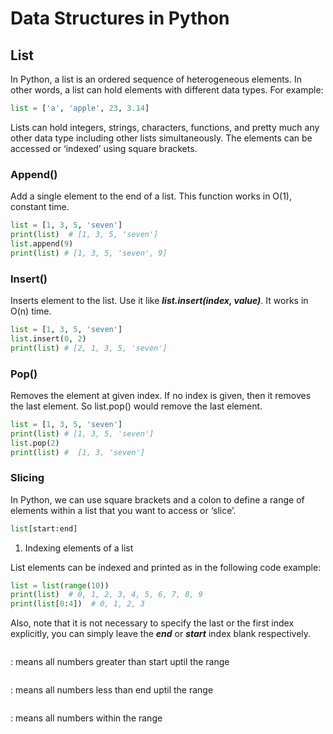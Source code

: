 # Data Structures in Python



## List

In Python, a list is an ordered sequence of heterogeneous elements. In other words, a list can hold elements with different data types. For example:

```python
list = ['a', 'apple', 23, 3.14] 
```

Lists can hold integers, strings, characters, functions, and pretty much any other data type including other lists simultaneously.
The elements can be accessed or ‘indexed’ using square brackets.


### Append()

Add a single element to the end of a list. This function works in O(1), constant time.


```python
list = [1, 3, 5, 'seven']
print(list)  # [1, 3, 5, 'seven']
list.append(9)
print(list) # [1, 3, 5, 'seven', 9]
```


### Insert()

Inserts element to the list. Use it like **_list.insert(index, value)_**. It works in O(n) time.

```python
list = [1, 3, 5, 'seven']
list.insert(0, 2)
print(list) # [2, 1, 3, 5, 'seven']
```


### Pop()

Removes the element at given index. If no index is given, then it removes the last element. 
So list.pop() would remove the last element.

```python
list = [1, 3, 5, 'seven']
print(list) # [1, 3, 5, 'seven']
list.pop(2)
print(list) #  [1, 3, 'seven']
```

### Slicing

In Python, we can use square brackets and a colon to define a range of elements within a list that you want to access or ‘slice’.

```python
list[start:end]
```

1. Indexing elements of a list

List elements can be indexed and printed as in the following code example:

```python
list = list(range(10))
print(list)  # 0, 1, 2, 3, 4, 5, 6, 7, 8, 9
print(list[0:4])  # 0, 1, 2, 3
```

Also, note that it is not necessary to specify the last or the first index explicitly, you can simply leave the **_end_** or **_start_** index blank respectively.

```list[start:] 
```
: means all numbers greater than start uptil the range

```list[:end]
```
: means all numbers less than end uptil the range

```list[:] 
```
: means all numbers within the range